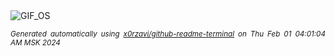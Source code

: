 <div align="justify">
<picture>
    <source media="(prefers-color-scheme: dark)" srcset="https://i.ibb.co/1Mx1dnw/output-gif.gif">
    <source media="(prefers-color-scheme: light)" srcset="https://i.ibb.co/1Mx1dnw/output-gif.gif">
    <img alt="GIF_OS" src="https://i.ibb.co/1Mx1dnw/output-gif.gif">
</picture>

<sub><i>Generated automatically using [x0rzavi/github-readme-terminal](https://github.com/x0rzavi/github-readme-terminal) on Thu Feb 01 04:01:04 AM MSK 2024</i></sub>

</div>

<!-- Image deletion URL: https://ibb.co/f97fnSP/d4993f33434428d2d45742392473c249 -->